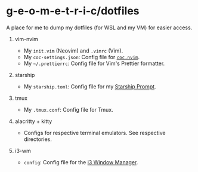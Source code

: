 # g-e-o-m-e-t-r-i-c/dotfiles

A place for me to dump my dotfiles (for WSL and my VM) for easier access.

1. vim-nvim

   - My `init.vim` (Neovim) and `.vimrc` (Vim).
   - My `coc-settings.json`: Config file for [`coc.nvim`](https://github.com/neoclide/coc.nvim/).
   - My `~/.prettierrc`: Config file for Vim's Prettier formatter.

2. starship

   - My `starship.toml`: Config file for my [Starship Prompt](https://starship.rs/).

3. tmux

   - My `.tmux.conf`: Config file for Tmux.

4. alacritty + kitty

   - Configs for respective terminal emulators. See respective directories.

5. i3-wm

   - `config`: Config file for the [i3 Window Manager](https://i3wm.org/).
